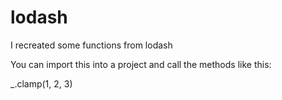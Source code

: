 # lodash
I recreated some functions from lodash

You can import this into a project and call the methods like this:

_.clamp(1, 2, 3)
